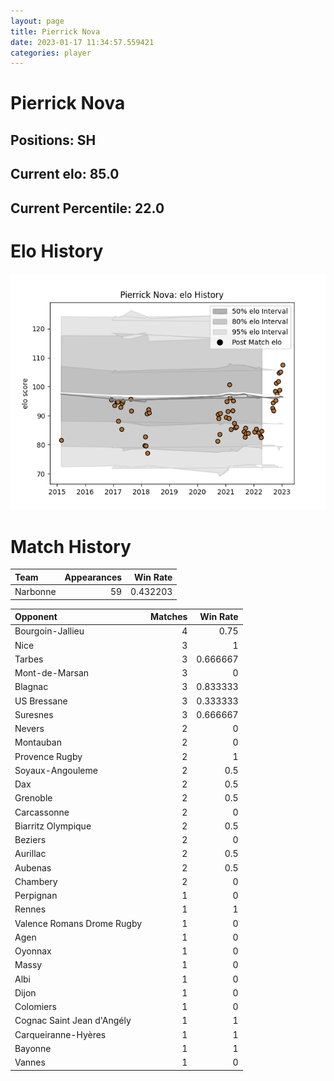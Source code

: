 ```yaml
---  
layout: page  
title: Pierrick Nova  
date: 2023-01-17 11:34:57.559421  
categories: player  
---
```

# Pierrick Nova

## Positions: SH

## Current elo: 85.0

## Current Percentile: 22.0

# Elo History


![elo history](history_PierrickNova.png)
# Match History


| Team     |   Appearances |   Win Rate |
|:---------|--------------:|-----------:|
| Narbonne |            59 |   0.432203 |

| Opponent                   |   Matches |   Win Rate |
|:---------------------------|----------:|-----------:|
| Bourgoin-Jallieu           |         4 |   0.75     |
| Nice                       |         3 |   1        |
| Tarbes                     |         3 |   0.666667 |
| Mont-de-Marsan             |         3 |   0        |
| Blagnac                    |         3 |   0.833333 |
| US Bressane                |         3 |   0.333333 |
| Suresnes                   |         3 |   0.666667 |
| Nevers                     |         2 |   0        |
| Montauban                  |         2 |   0        |
| Provence Rugby             |         2 |   1        |
| Soyaux-Angouleme           |         2 |   0.5      |
| Dax                        |         2 |   0.5      |
| Grenoble                   |         2 |   0.5      |
| Carcassonne                |         2 |   0        |
| Biarritz Olympique         |         2 |   0.5      |
| Beziers                    |         2 |   0        |
| Aurillac                   |         2 |   0.5      |
| Aubenas                    |         2 |   0.5      |
| Chambery                   |         2 |   0        |
| Perpignan                  |         1 |   0        |
| Rennes                     |         1 |   1        |
| Valence Romans Drome Rugby |         1 |   0        |
| Agen                       |         1 |   0        |
| Oyonnax                    |         1 |   0        |
| Massy                      |         1 |   0        |
| Albi                       |         1 |   0        |
| Dijon                      |         1 |   0        |
| Colomiers                  |         1 |   0        |
| Cognac Saint Jean d'Angély |         1 |   1        |
| Carqueiranne-Hyères        |         1 |   1        |
| Bayonne                    |         1 |   1        |
| Vannes                     |         1 |   0        |